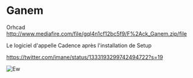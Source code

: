 # Ganem

Orhcad
http://www.mediafire.com/file/gql4n1cf12bc5f9/F%2Ack_Ganem.zip/file

Le logiciel d'appelle Cadence après l'installation de Setup

https://twitter.com/imane/status/1333193299742494722?s=19


![Ew](https://i.imgur.com/UpCEvG6.jpeg)
